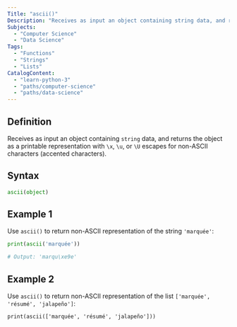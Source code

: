 ```yaml
---
Title: "ascii()"
Description: "Receives as input an object containing string data, and returns the object as a printable representation with &bsol;x, &bsol;u, or &bsol;U escapes for non-ASCII characters (accented characters)."
Subjects:
  - "Computer Science"
  - "Data Science"
Tags:
  - "Functions"
  - "Strings"
  - "Lists"
CatalogContent:
  - "learn-python-3"
  - "paths/computer-science"
  - "paths/data-science"
---
```


## Definition

Receives as input an object containing `string` data, and returns the object as a printable representation with `\x`, `\u`, or `\U` escapes for non-ASCII characters (accented characters).

## Syntax

```py
ascii(object)
```

## Example 1

Use `ascii()` to return non-ASCII representation of the string `'marquée'`:

```python
print(ascii('marquée'))

# Output: 'marqu\xe9e'
```

## Example 2

Use `ascii()` to return non-ASCII representation of the list `['marquée', 'résumé', 'jalapeño']`:

```codebyte/python
print(ascii(['marquée', 'résumé', 'jalapeño']))
```

